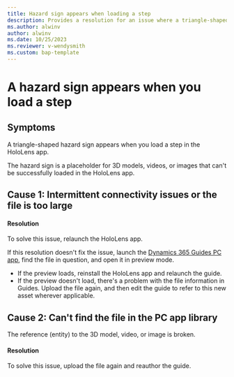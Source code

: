 ```yaml
---
title: Hazard sign appears when loading a step
description: Provides a resolution for an issue where a triangle-shaped hazard sign shows when you load a step in the HoloLens app.
ms.author: alwinv
author: alwinv
ms.date: 10/25/2023
ms.reviewer: v-wendysmith
ms.custom: bap-template
---
```

# A hazard sign appears when you load a step

## Symptoms

A triangle-shaped hazard sign appears when you load a step in the HoloLens app.

The hazard sign is a placeholder for 3D models, videos, or images that can't be successfully loaded in the HoloLens app.

## Cause 1: Intermittent connectivity issues or the file is too large

#### Resolution

To solve this issue, relaunch the HoloLens app.

If this resolution doesn't fix the issue, launch the [Dynamics 365 Guides PC app](/dynamics365/mixed-reality/guides/install-sign-in-pc-app), find the file in question, and open it in preview mode.

- If the preview loads, reinstall the HoloLens app and relaunch the guide.
- If the preview doesn't load, there's a problem with the file information in Guides. Upload the file again, and then edit the guide to refer to this new asset wherever applicable.

## Cause 2: Can't find the file in the PC app library

The reference (entity) to the 3D model, video, or image is broken.

#### Resolution

To solve this issue, upload the file again and reauthor the guide.
